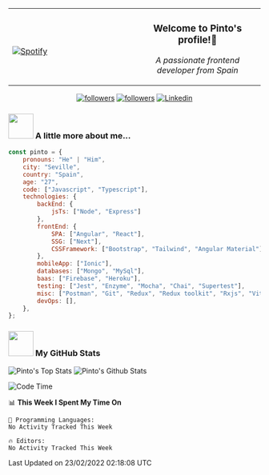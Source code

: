 <table width="100%" align="center"> 
  <tr>
  <td width="50%">
      
&nbsp; <br> [![Spotify](https://novatorem-zeta-rust.vercel.app/api/spotify)](https://open.spotify.com/user/novatorem-zeta-rust)

  </td>
  <td width="50%">
    <h3 align="center">Welcome to Pinto's profile!👋</h3>
    <p align="center"><em>A passionate frontend developer from Spain</em></p>
  </td>
  </table>

<p align="center">
  <a href="https://twitter.com/Jepinher">
    <img alt="followers" title="Follow me on Twitter" src="https://custom-icon-badges.herokuapp.com/twitter/follow/jepinher?color=55960c&labelColor=488207&label=Follow&logo=twitter-outline&logoColor=white&style=for-the-badge"/></a>
  <a href="https://github.com/pinto-hub">
    <img alt="followers" title="Follow me on Github" src="https://custom-icon-badges.herokuapp.com/github/followers/pinto-hub?color=236ad3&labelColor=1155ba&style=for-the-badge&logo=person-add&label=Follow&logoColor=white"/></a>
  <a href="https://www.linkedin.com/in/jesus-hermosell-8973aa175/">
    <img alt="Linkedin" title="Follow me on Linkedin" src="https://img.shields.io/badge/LinkedIn-0077B5?style=for-the-badge&logo=linkedin&logoColor=white"/></a>
</p>

### <img src="https://media.giphy.com/media/VgCDAzcKvsR6OM0uWg/giphy.gif" width="50"> A little more about me...  

```javascript
const pinto = {
    pronouns: "He" | "Him",
    city: "Seville",
    country: "Spain",
    age: "27",
    code: ["Javascript", "Typescript"],
    technologies: {
        backEnd: {
            jsTs: ["Node", "Express"]
        },
        frontEnd: {
            SPA: ["Angular", "React"],
            SSG: ["Next"],
            CSSFramework: ["Bootstrap", "Tailwind", "Angular Material"],
        },
        mobileApp: ["Ionic"],
        databases: ["Mongo", "MySql"],
        baas: ["Firebase", "Heroku"],
        testing: ["Jest", "Enzyme", "Mocha", "Chai", "Supertest"],
        misc: ["Postman", "Git", "Redux", "Redux toolkit", "Rxjs", "Vite"],
        devOps: [],
    },
};
```

### <img src="https://media.giphy.com/media/VgCDAzcKvsR6OM0uWg/giphy.gif" width="50"> My GitHub Stats
![Pinto's Top Stats](https://github-readme-stats-gilt-tau.vercel.app/api/top-langs/?username=pinto-hub&layout=compact&theme=dracula)
![Pinto's Github Stats](https://github-readme-stats-gilt-tau.vercel.app/api?username=pinto-hub&show_icons=true&theme=dracula)


  <!--START_SECTION:waka-->
![Code Time](http://img.shields.io/badge/Code%20Time-119%20hrs%2056%20mins-blue)

📊 **This Week I Spent My Time On** 

```text
💬 Programming Languages: 
No Activity Tracked This Week

🔥 Editors: 
No Activity Tracked This Week

```


 Last Updated on 23/02/2022 02:18:08 UTC
<!--END_SECTION:waka-->
